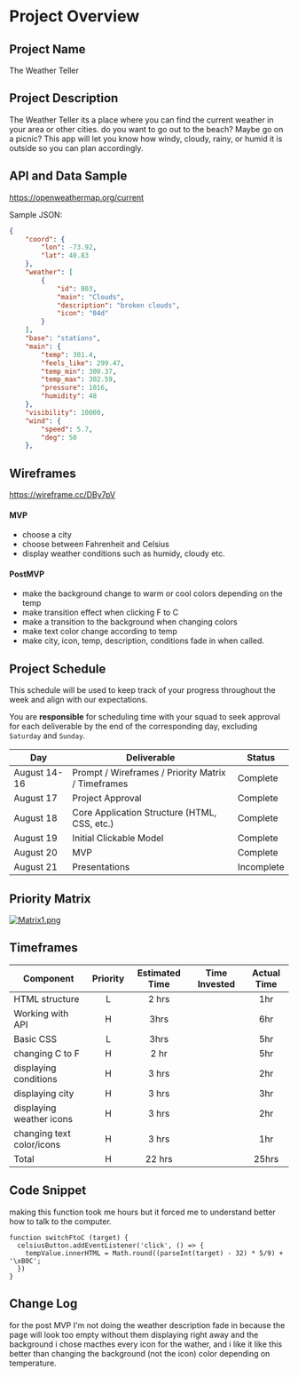 # Project Overview

## Project Name

The Weather Teller

## Project Description

The Weather Teller its a place where you can find the current weather in your area or other cities. 
do you want to go out to the beach? Maybe go on a picnic? This app will let you know how windy, cloudy, rainy, or humid it is outside so you can plan accordingly.

## API and Data Sample

https://openweathermap.org/current

Sample JSON:
```json
{
    "coord": {
        "lon": -73.92,
        "lat": 40.83
    },
    "weather": [
        {
            "id": 803,
            "main": "Clouds",
            "description": "broken clouds",
            "icon": "04d"
        }
    ],
    "base": "stations",
    "main": {
        "temp": 301.4,
        "feels_like": 299.47,
        "temp_min": 300.37,
        "temp_max": 302.59,
        "pressure": 1016,
        "humidity": 48
    },
    "visibility": 10000,
    "wind": {
        "speed": 5.7,
        "deg": 50
    },
```

## Wireframes

https://wireframe.cc/DBy7pV
 

#### MVP 

- choose a city
- choose between Fahrenheit and Celsius
- display weather conditions such as humidy, cloudy etc.

#### PostMVP  

- make the background change to warm or cool colors depending on the temp
- make transition effect when clicking F to C
- make a transition to the background when changing colors
- make text color change according to temp
- make city, icon, temp, description, conditions fade in when called.

## Project Schedule

This schedule will be used to keep track of your progress throughout the week and align with our expectations.  

You are **responsible** for scheduling time with your squad to seek approval for each deliverable by the end of the corresponding day, excluding `Saturday` and `Sunday`.

|  Day | Deliverable | Status
|---|---| ---|
|August 14-16| Prompt / Wireframes / Priority Matrix / Timeframes | Complete
|August 17| Project Approval | Complete
|August 18| Core Application Structure (HTML, CSS, etc.) | Complete
|August 19| Initial Clickable Model  | Complete
|August 20| MVP | Complete
|August 21| Presentations | Incomplete

## Priority Matrix

[![Matrix1.png](https://i.postimg.cc/gjr4NpKj/Matrix1.png)](https://postimg.cc/T5Mr3ZFv)

## Timeframes


| Component | Priority | Estimated Time | Time Invested | Actual Time |
| --- | :---: |  :---: | :---: | :---: |
| HTML structure | L | 2 hrs|  | 1hr |
| Working with API | H | 3hrs|  | 6hr |
| Basic CSS | L | 3hrs|  | 5hr |
| changing C to F | H | 2 hr|  | 5hr |
| displaying conditions | H | 3 hrs|  | 2hr |
| displaying city | H | 3 hrs|  | 3hr |
| displaying weather icons | H | 3 hrs|  | 2hr |
| changing text color/icons | H | 3 hrs|  | 1hr |
| Total | H | 22 hrs|  | 25hrs |
## Code Snippet

making this function took me hours but it forced me to understand better how to talk to the computer. 

```
function switchFtoC (target) {
  celsiusButton.addEventListener('click', () => {
    tempValue.innerHTML = Math.round((parseInt(target) - 32) * 5/9) + '\xB0C';
  })
}
```

## Change Log
for the post MVP I'm not doing the weather description fade in because the page will look too empty without them displaying right away and the background i chose macthes every icon for the wather, and i like it like this better than changing the background (not the icon) color depending on temperature.
